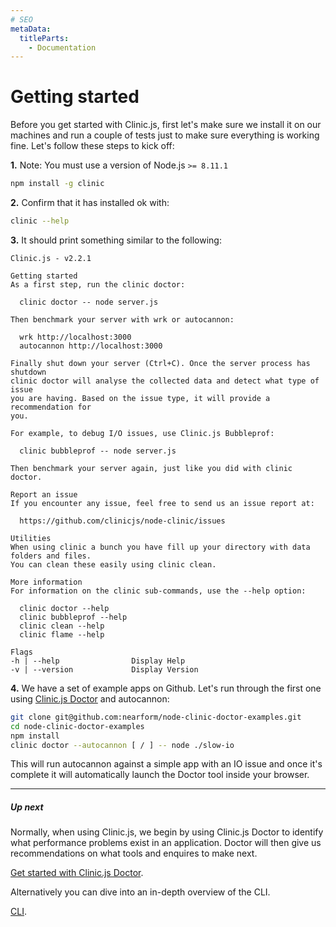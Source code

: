 ```yaml
---
# SEO
metaData:
  titleParts:
    - Documentation
---
```


# Getting started

Before you get started with Clinic.js, first let's make sure we install it on our machines and run a couple of tests just to make sure everything is working fine. Let's follow these steps to kick off:

**1.** Note: You must use a version of Node.js `>= 8.11.1`

```bash
npm install -g clinic
```

**2.** Confirm that it has installed ok with:

```bash
clinic --help
```

**3.** It should print something similar to the following:

```
Clinic.js - v2.2.1

Getting started
As a first step, run the clinic doctor:

  clinic doctor -- node server.js

Then benchmark your server with wrk or autocannon:

  wrk http://localhost:3000
  autocannon http://localhost:3000

Finally shut down your server (Ctrl+C). Once the server process has shutdown
clinic doctor will analyse the collected data and detect what type of issue
you are having. Based on the issue type, it will provide a recommendation for
you.

For example, to debug I/O issues, use Clinic.js Bubbleprof:

  clinic bubbleprof -- node server.js

Then benchmark your server again, just like you did with clinic doctor.

Report an issue
If you encounter any issue, feel free to send us an issue report at:

  https://github.com/clinicjs/node-clinic/issues

Utilities
When using clinic a bunch you have fill up your directory with data folders and files.
You can clean these easily using clinic clean.

More information
For information on the clinic sub-commands, use the --help option:

  clinic doctor --help
  clinic bubbleprof --help
  clinic clean --help
  clinic flame --help

Flags
-h | --help                Display Help
-v | --version             Display Version
```

**4.** We have a set of example apps on Github. Let's run through the first one using [Clinic.js Doctor](/doctor/) and autocannon:

```bash
git clone git@github.com:nearform/node-clinic-doctor-examples.git
cd node-clinic-doctor-examples
npm install
clinic doctor --autocannon [ / ] -- node ./slow-io
```

This will run autocannon against a simple app with an IO issue and once it's complete it will automatically launch the Doctor tool inside your browser.

---

##### Up next

Normally, when using Clinic.js, we begin by using Clinic.js Doctor to identify what performance problems exist in an application. Doctor will then give us recommendations on what tools and enquires to make next.

[Get started with Clinic.js Doctor](/documentation/doctor/).

Alternatively you can dive into an in-depth overview of the CLI.

[CLI](/documentation/cli).
